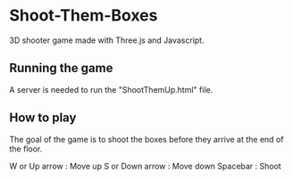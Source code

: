 # Shoot-Them-Boxes
3D shooter game made with Three.js and Javascript. 

## Running the game
A server is needed to run the "ShootThemUp.html" file.

## How to play
The goal of the game is to shoot the boxes before they arrive at the end of the floor.

W or Up arrow : Move up
S or Down arrow : Move down
Spacebar : Shoot





